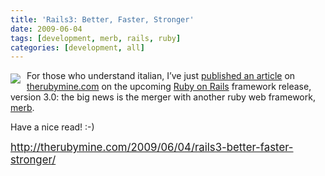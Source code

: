 ```yaml
---
title: 'Rails3: Better, Faster, Stronger'
date: 2009-06-04
tags: [development, merb, rails, ruby]
categories: [development, all]
---
```


<div style="float:left; margin:5px 10px 0 0;"><img style="display:inline-block"
src="/posts/2009-06-04-rails3-better-faster-stronger/rails3-harder-better-faster-stronger.png"
/></div>

<p>For those who understand italian, I&#8217;ve just <a
href="http://therubymine.com/2009/06/04/rails3-better-faster-stronger/">published
an article</a> on <a href="http://therubymine.com/">therubymine.com</a> on the
upcoming <a href="http://rubyonrails.com/">Ruby on Rails</a> framework release,
version 3.0: the big news is the merger with another ruby web framework, <a
href="http://merbivore.com/">merb</a>.</p>

<p>Have a nice read! :-)</p>

<p><big><a href="http://web.archive.org/web/20100125191434/http://therubymine.com/2009/06/04/rails3-better-faster-stronger/">http://therubymine.com/2009/06/04/rails3-better-faster-stronger/</a></big></p>

